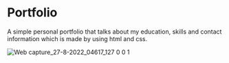 # Portfolio
A simple personal portfolio that talks about my education, skills and contact information which is made by using html and css.

![Web capture_27-8-2022_04617_127 0 0 1](https://user-images.githubusercontent.com/106222706/187020672-92baf5ca-22b4-42a2-aa87-7c32d2dfb047.jpeg)
